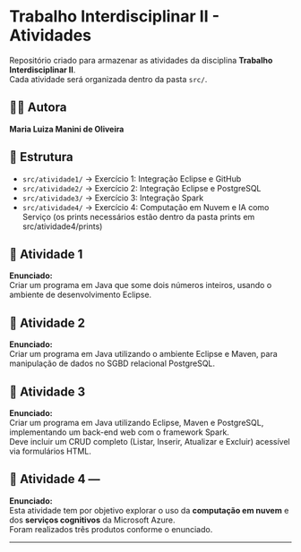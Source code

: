 # Trabalho Interdisciplinar II - Atividades

Repositório criado para armazenar as atividades da disciplina **Trabalho Interdisciplinar II**.  
Cada atividade será organizada dentro da pasta `src/`.

## 👩‍💻 Autora
**Maria Luiza Manini de Oliveira**

## 📂 Estrutura
- `src/atividade1/` → Exercício 1: Integração Eclipse e GitHub  
- `src/atividade2/` → Exercício 2: Integração Eclipse e PostgreSQL  
- `src/atividade3/` → Exercício 3: Integração Spark  
- `src/atividade4/` → Exercício 4: Computação em Nuvem e IA como Serviço (os prints necessários estão dentro da pasta prints em src/atividade4/prints)


## 📌 Atividade 1
**Enunciado:**  
Criar um programa em Java que some dois números inteiros, usando o ambiente de desenvolvimento Eclipse.  

## 📌 Atividade 2
**Enunciado:**  
Criar um programa em Java utilizando o ambiente Eclipse e Maven, para manipulação de dados no SGBD relacional PostgreSQL.  

## 📌 Atividade 3
**Enunciado:**  
Criar um programa em Java utilizando Eclipse, Maven e PostgreSQL, implementando um back-end web com o framework Spark.  
Deve incluir um CRUD completo (Listar, Inserir, Atualizar e Excluir) acessível via formulários HTML.

## 📌 Atividade 4 — 
**Enunciado:**  
Esta atividade tem por objetivo explorar o uso da **computação em nuvem** e dos **serviços cognitivos** da Microsoft Azure.  
Foram realizados três produtos conforme o enunciado.

---




